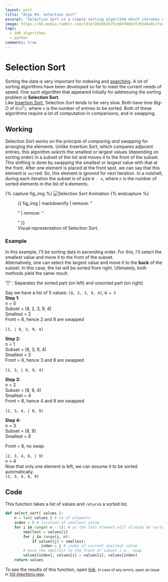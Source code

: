 ```yaml
---
layout: post
title: "Algo #3: Selection Sort"
excerpt: "Selection Sort is a simple sorting algorithm which iterates over a subset of list."
image: https://68.media.tumblr.com/331e7265003575cb04f06b3f20346e0c/tumblr_oj7gjfhBsr1w0dccho1_500.gif
tags: 
  - 100 algorithms
  - python
comments: true
---
```


# Selection Sort
Sorting the data is very important for indexing and [searching](/binary-search-insertion-sort/ "As discussed in previous post"). A lot of sorting algorithms have been developed so far to meet the current needs of speed. One such algorithm that appeared initially for addressing the sorting problem is **Selection Sort**. <br />
Like [Insertion Sort](/binary-search-insertion-sort/#sorting), Selection Sort tends to be very slow. Both have time _Big-O_ of `O(n`<sup>`2`</sup>`)`, where `n` is the number of entries to be sorted. Both of these algorithms require a lot of computation in comparisons, and in swapping. <br />

## Working
Selection Sort works on the principle of _comparing and swapping_ for arranging the elements. Unlike Insertion Sort, which compares adjacent entries, this algorithm _selects_ the smallest or largest values (depending on sorting order) in a subset of the list and moves it to the front of the subset. This shifting is done by swapping the smallest or largest value with that at the front. After one element is placed at the front spot, we can say that this element is `sort`ed. So, this element is _ignored_ for next iteration. In a nutshell, during each iteration the subset is of size `N - n`, where `n` is the number of sorted elements in the list of `N` elements. <br />

{% capture fig_img %}
![Selection Sort Animation](https://68.media.tumblr.com/331e7265003575cb04f06b3f20346e0c/tumblr_oj7gjfhBsr1w0dccho1_500.gif)
{% endcapture %}
<figure>
  {{ fig_img | markdownify | remove: "<p>" | remove: "</p>" }}
  <figcaption>Visual representation of Selection Sort.</figcaption>
</figure>

### Example
In this example, I'll be sorting data in ascending order. For this, I'll select the smallest value and move it to the front of the subset. <br />
Alternatively, one can select the largest value and move it to the **back** of the subset. In this case, the list will be sorted from right. Ultimately, both methods yield the same result. <br />

"|"
: Separates the sorted part (on left) and unsorted part (on right)

Say we have a list of 5 values: `[8, 2, 3, 9, 4]`; `N = 5` <br />
**Step 1:** <br />
n = 0 <br />
Subset = (8, 2, 3, 9, 4) <br />
Smallest = 2 <br />
Front = 8, hence 2 and 8 are swapped <br />
<br />
`[2, | 8, 3, 9, 4]`
<br />

**Step 2:** <br />
n = 1 <br />
Subset = (8, 3, 9, 4) <br />
Smallest = 3 <br />
Front = 8, hence 3 and 8 are swapped <br />
<br />
`[2, 3, | 8, 9, 4]`
<br />

**Step 3:** <br />
n = 2 <br />
Subset = (8, 9, 4) <br />
Smallest = 4 <br />
Front = 8, hence 4 and 8 are swapped <br />
<br />
`[2, 3, 4, | 8, 9]`
<br />

**Step 4:** <br />
n = 3 <br />
Subset = (8, 9) <br />
Smallest = 8 <br />

Front = 8, no swap <br />
<br />
`[2, 3, 4, 8, | 9]`
<br />
n = 4 <br />
Now that only one element is left, we can assume it to be sorted automatically.
<br />
`[2, 3, 4, 8, 9]`
<br />

## Code
This function takes a list of values and `return`s a sorted list.
```python
def select_sort( values ):
    n = len( values ) # no of elements
    index = 0 # location of smallest value
    for i in range( n - 1): # as the last element will already be sorted
        smallest = values[i]
        for j in range(i, n):
            if values[j] < smallest:
                index = j # index of current smallest value
        # move the smallest to the front of subset i.e., swap
        values[index], values[i] = values[i], values[index]
    return values
```
To see the results of this function, open [link](https://github.com/rhasnainanwar/100_days_of_algorithms/blob/master/Algo_03_-_Selection_Sort.ipynb).
<small>In case of any errors, open an issue in [100 Algorithms repo](https://github.com/rhasnainanwar/100_days_of_algorithms/issues/new).</small>